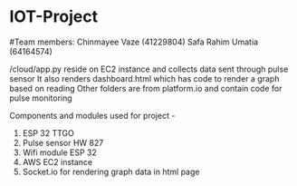 # IOT-Project
#Team members:
Chinmayee Vaze (41229804)
Safa Rahim Umatia (64164574)

/cloud/app.py reside on EC2 instance and collects data sent through pulse sensor
It also renders dashboard.html which has code to render a graph based on reading
Other folders are from platform.io and contain code for pulse monitoring 

Components and modules used for project -
1. ESP 32 TTGO
2. Pulse sensor HW 827
3. Wifi module ESP 32
4. AWS EC2 instance
5. Socket.io for rendering graph data in html page
